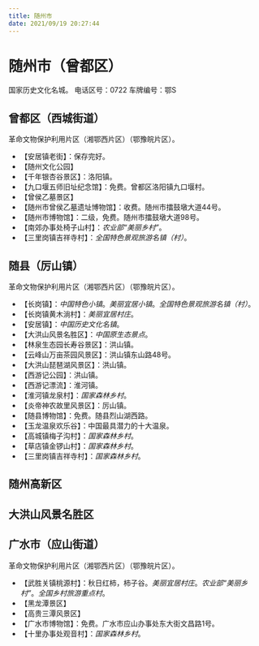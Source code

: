 ```yaml
---
title: 随州市
date: 2021/09/19 20:27:44
---
```


# 随州市（曾都区）
国家历史文化名城。
电话区号：0722
车牌编号：鄂S
## 曾都区（西城街道）
革命文物保护利用片区（湘鄂西片区）（鄂豫皖片区）。
* 【安居镇老街】：保存完好。
* 【随州文化公园】
* 【千年银杏谷景区】：洛阳镇。
* 【九口堰五师旧址纪念馆】：免费。曾都区洛阳镇九口堰村。
* 【曾侯乙墓景区】
* 【随州市曾侯乙墓遗址博物馆】：收费。随州市擂鼓墩大道44号。
* 【随州市博物馆】：二级，免费。随州市擂鼓墩大道98号。
* 【南郊办事处椅子山村】：*农业部“美丽乡村”*。
* 【三里岗镇吉祥寺村】：*全国特色景观旅游名镇（村）*。
## 随县（厉山镇）
革命文物保护利用片区（湘鄂西片区）（鄂豫皖片区）。
* 【长岗镇】：*中国特色小镇*。*美丽宜居小镇*。*全国特色景观旅游名镇（村）*。
* 【长岗镇黄木淌村】：*美丽宜居村庄*。
* 【安居镇】：*中国历史文化名镇*。
* 【大洪山风景名胜区】：*中国原生态景点*。
* 【林泉生态园长寿谷景区】：洪山镇。
* 【云峰山万亩茶园风景区】：洪山镇东山路48号。
* 【大洪山琵琶湖风景区】：洪山镇。
* 【西游记公园】：洪山镇。
* 【西游记漂流】：淮河镇。
* 【淮河镇龙泉村】：*国家森林乡村*。
* 【炎帝神农故里风景区】：厉山镇。
* 【随县博物馆】：免费。随县烈山湖西路。
* 【玉龙温泉欢乐谷】：中国最具潜力的十大温泉。
* 【高城镇梅子沟村】：*国家森林乡村*。
* 【草店镇金锣山村】：*国家森林乡村*。
* 【三里岗镇吉祥寺村】：*国家森林乡村*。
## 随州高新区
## 大洪山风景名胜区
## 广水市（应山街道）
革命文物保护利用片区（湘鄂西片区）（鄂豫皖片区）。
* 【武胜关镇桃源村】：秋日红柿，柿子谷。*美丽宜居村庄*。*农业部“美丽乡村”*。*全国乡村旅游重点村*。
* 【黑龙潭景区】
* 【高贵三潭风景区】
* 【广水市博物馆】：免费。广水市应山办事处东大街文昌路1号。
* 【十里办事处观音村】：*国家森林乡村*。
